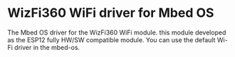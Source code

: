 # WizFi360 WiFi driver for Mbed OS

The Mbed OS driver for the WizFi360 WiFi module. this module developed as the ESP12 fully HW/SW compatible module.
You can use the default Wi-Fi driver in the mbed-os.



